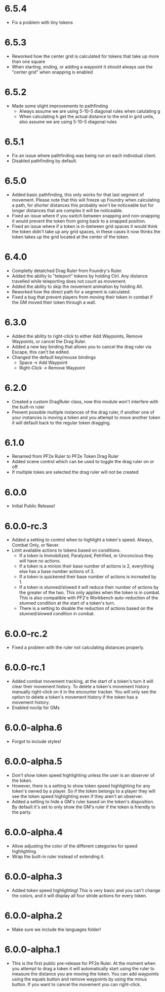 # 6.5.4

- Fix a problem with tiny tokens

# 6.5.3

- Reworked how the center grid is calculated for tokens that take up more than one square
- When starting, ending, or adding a waypoint it should always use the "center grid" when snapping is enabled

# 6.5.2

- Made some slight improvements to pathfinding
  - Always assume we are using 5-10-5 diagonal rules when calulating g
  - When calculating h get the actual distance to the end in grid units, also assume we are using 5-10-5 diagonal rules

# 6.5.1

- Fix an issue where pathfinding was being run on each individual client.
- Disabled pathfinding by default.

# 6.5.0

- Added basic pathfinding, this only works for that last segment of movement. Please note that this will freeze up Foundry when calculating a path, for shorter distances this probably won't be noticeable but for longer distances that are complex it will be noticeable.
- Fixed an issue where if you switch between snapping and non-snapping it would prevent the token from going back to a snapped position.
- Fixed an issue where if a token is in-between grid spaces it would think the token didn't take up any grid spaces, in these cases it now thinks the token takes up the grid located at the center of the token.

# 6.4.0

- Completly detatched Drag Ruler from Foundry's Ruler.
- Added the ability to "teleport" tokens by holding Ctrl. Any distance travelled while teleporting does not count as movement.
- Added the ability to skip the movement animation by holding Alt.
- Reworked how the direct path for a segment is calculated.
- Fixed a bug that prevent players from moving their token in combat if the GM moved their token through a wall.

# 6.3.0

- Added the ability to right-click to either Add Waypoints, Remove Waypoints, or cancel the Drag Ruler.
- Added a new key binding that allows you to cancel the drag ruler via Escape, this can't be edited.
- Changed the default key/mouse bindings
  - Space -> Add Waypoint
  - Right-Click -> Remove Waypoint

# 6.2.0

- Created a custom DragRuler class, now this module won't interfere with the built-in ruler
- Prevent possible multiple instances of the drag ruler, if another one of your instances is moving a token and you attempt to move another token it will default back to the regular token dragging.

# 6.1.0

- Renamed from PF2e Ruler to PF2e Token Drag Ruler
- Added scene control which can be used to toggle the drag ruler on or off
- If multiple tokes are selected the drag ruler will not be created

# 6.0.0

- Initial Public Release!

# 6.0.0-rc.3

- Added a setting to control when to highlight a token's speed. Always, Combat Only, or Never.
- Limit available actions to tokens based on conditions.
  - If a token is Immobilized, Paralyzed, Petrified, or Unconcious they will have no actions.
  - If a token is a minion their base number of actions is 2, everything else has a base number actions of 3.
  - If a token is quickened their base number of actions is increated by 1.
  - If a token is stunned/slowed it will reduce their number of actions by the greater of the two. This only applies when the token is in combat. This is also compatible with PF2'e Workbench auto-reduction of the stunned condition at the start of a token's turn.
  - There is a setting to disable the reduction of actions based on the stunned/slowed condition in combat.

# 6.0.0-rc.2

- Fixed a problem with the ruler not calculating distances properly.

# 6.0.0-rc.1

- Added combat movement tracking, at the start of a token's turn it will clear their movement history. To delete a token's movement history manually right-click on it in the encounter tracker. You will only see the option to delete a token's movement history if the token has a movement history.
- Enabled noclip for GMs

# 6.0.0-alpha.6

- Forgot to include styles!

# 6.0.0-alpha.5

- Don't show token speed highlighting unless the user is an observer of the token.
- However, there is a setting to show token speed highlighting for any token's owned by a player. So if the token belongs to a player they will see the token speed highlighting even if they aren't an observer.
- Added a setting to hide a GM's ruler based on the token's disposition. By default it's set to only show the GM's ruler if the token is friendly to the party.

# 6.0.0-alpha.4

- Allow adjusting the color of the different categories for speed highlighting.
- Wrap the built-in ruler instead of extending it.

# 6.0.0-alpha.3

- Added token speed highlighting! This is very basic and you can't change the colors, and it will display all four stride actions for every token.

# 6.0.0-alpha.2

- Make sure we include the languages folder!

# 6.0.0-alpha.1

- This is the first public pre-release for PF2e Ruler. At the moment when you attempt to drag a  token it will automatically start using the ruler to measure the distance you are moving the token. You can add waypoints using the equals button and remove waypoints by using the minus button. If you want to cancel the movement you can right-click.